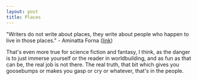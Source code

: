 ```yaml
---
layout: post
title: Places
---
```


"Writers do not write about places, they write about people who happen to live in those places." - Aminatta Forna ([link](http://www.theguardian.com/books/2015/feb/13/aminatta-forna-dont-judge-book-by-cover))

That's even more true for science fiction and fantasy, I think, as the danger is to just immerse yourself or the reader in worldbuilding, and as fun as that can be, the real job is not there. The real truth, that bit which gives you goosebumps or makes you gasp or cry or whatever, that's in the people. 
